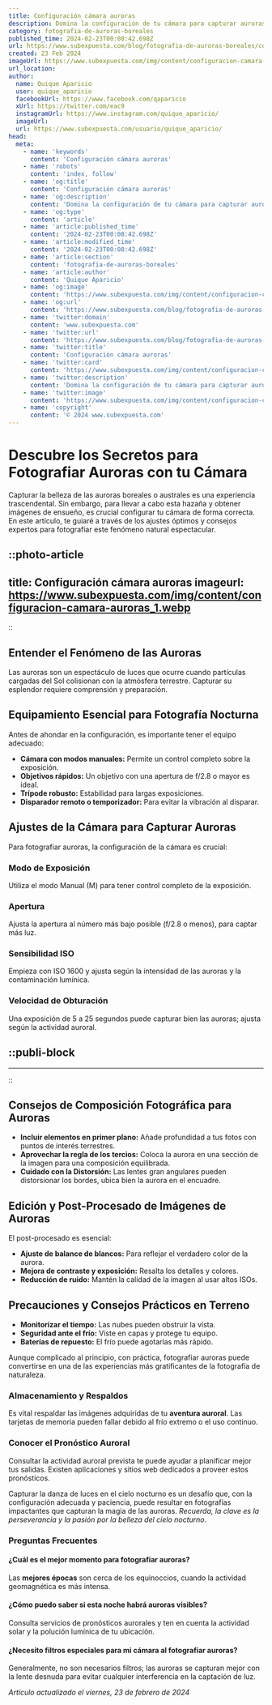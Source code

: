 ```yaml
---
title: Configuración cámara auroras
description: Domina la configuración de tu cámara para capturar auroras con claridad y detalle. Consejos expertos para una fotografía nocturna impresionante.
category: fotografia-de-auroras-boreales
published_time: 2024-02-23T00:08:42.698Z
url: https://www.subexpuesta.com/blog/fotografia-de-auroras-boreales/configuracion-camara-auroras
created: 23 Feb 2024
imageUrl: https://www.subexpuesta.com/img/content/configuracion-camara-auroras_1.webp
url_location:
author:
  name: Quique Aparicio
  user: quique_aparicio
  facebookUrl: https://www.facebook.com/qaparicio
  xUrl: https://twitter.com/eac9
  instagramUrl: https://www.instagram.com/quique_aparicio/
  imageUrl: 
  url: https://www.subexpuesta.com/usuario/quique_aparicio/
head:
  meta:
    - name: 'keywords'
      content: 'Configuración cámara auroras'
    - name: 'robots'
      content: 'index, follow'
    - name: 'og:title'
      content: 'Configuración cámara auroras'
    - name: 'og:description'
      content: 'Domina la configuración de tu cámara para capturar auroras con claridad y detalle. Consejos expertos para una fotografía nocturna impresionante.'
    - name: 'og:type'
      content: 'article'
    - name: 'article:published_time'
      content: '2024-02-23T00:08:42.698Z'
    - name: 'article:modified_time'
      content: '2024-02-23T00:08:42.698Z'
    - name: 'article:section'
      content: 'fotografia-de-auroras-boreales'
    - name: 'article:author'
      content: 'Quique Aparicio'
    - name: 'og:image'
      content: 'https://www.subexpuesta.com/img/content/configuracion-camara-auroras_1.webp'
    - name: 'og:url'
      content: 'https://www.subexpuesta.com/blog/fotografia-de-auroras-boreales/configuracion-camara-auroras'
    - name: 'twitter:domain'
      content: 'www.subexpuesta.com'
    - name: 'twitter:url'
      content: 'https://www.subexpuesta.com/blog/fotografia-de-auroras-boreales/configuracion-camara-auroras'
    - name: 'twitter:title'
      content: 'Configuración cámara auroras'
    - name: 'twitter:card'
      content: 'https://www.subexpuesta.com/img/content/configuracion-camara-auroras_1.webp'
    - name: 'twitter:description'
      content: 'Domina la configuración de tu cámara para capturar auroras con claridad y detalle. Consejos expertos para una fotografía nocturna impresionante.'
    - name: 'twitter:image'
      content: 'https://www.subexpuesta.com/img/content/configuracion-camara-auroras_1.webp'
    - name: 'copyright'
      content: '© 2024 www.subexpuesta.com'
---
```

# Descubre los Secretos para Fotografiar Auroras con tu Cámara

Capturar la belleza de las auroras boreales o australes es una experiencia trascendental. Sin embargo, para llevar a cabo esta hazaña y obtener imágenes de ensueño, es crucial configurar tu cámara de forma correcta. En este artículo, te guiaré a través de los ajustes óptimos y consejos expertos para fotografiar este fenómeno natural espectacular.


::photo-article
---
title: Configuración cámara auroras
imageurl: https://www.subexpuesta.com/img/content/configuracion-camara-auroras_1.webp
---
::


## Entender el Fenómeno de las Auroras

Las auroras son un espectáculo de luces que ocurre cuando partículas cargadas del Sol colisionan con la atmósfera terrestre. Capturar su esplendor requiere comprensión y preparación.

## Equipamiento Esencial para Fotografía Nocturna

Antes de ahondar en la configuración, es importante tener el equipo adecuado:

- **Cámara con modos manuales:** Permite un control completo sobre la exposición.
- **Objetivos rápidos:** Un objetivo con una apertura de f/2.8 o mayor es ideal.
- **Trípode robusto:** Estabilidad para largas exposiciones.
- **Disparador remoto o temporizador:** Para evitar la vibración al disparar.

## Ajustes de la Cámara para Capturar Auroras

Para fotografiar auroras, la configuración de la cámara es crucial:

### Modo de Exposición
Utiliza el modo Manual (M) para tener control completo de la exposición.

### Apertura
Ajusta la apertura al número más bajo posible (f/2.8 o menos), para captar más luz.

### Sensibilidad ISO
Empieza con ISO 1600 y ajusta según la intensidad de las auroras y la contaminación lumínica.

### Velocidad de Obturación
Una exposición de 5 a 25 segundos puede capturar bien las auroras; ajusta según la actividad auroral.


  ::publi-block
  ---
  ---
  ::
  
  
## Consejos de Composición Fotográfica para Auroras

- **Incluir elementos en primer plano:** Añade profundidad a tus fotos con puntos de interés terrestres.
- **Aprovechar la regla de los tercios:** Coloca la aurora en una sección de la imagen para una composición equilibrada.
- **Cuidado con la Distorsión:** Las lentes gran angulares pueden distorsionar los bordes, ubica bien la aurora en el encuadre.

## Edición y Post-Procesado de Imágenes de Auroras

El post-procesado es esencial:

- **Ajuste de balance de blancos:** Para reflejar el verdadero color de la aurora.
- **Mejora de contraste y exposición:** Resalta los detalles y colores.
- **Reducción de ruido:** Mantén la calidad de la imagen al usar altos ISOs.

## Precauciones y Consejos Prácticos en Terreno

- **Monitorizar el tiempo:** Las nubes pueden obstruir la vista.
- **Seguridad ante el frío:** Viste en capas y protege tu equipo.
- **Baterías de repuesto:** El frío puede agotarlas más rápido.

Aunque complicado al principio, con práctica, fotografiar auroras puede convertirse en una de las experiencias más gratificantes de la fotografía de naturaleza.

### Almacenamiento y Respaldos

Es vital respaldar las imágenes adquiridas de tu **aventura auroral**. Las tarjetas de memoria pueden fallar debido al frío extremo o el uso continuo.

### Conocer el Pronóstico Auroral

Consultar la actividad auroral prevista te puede ayudar a planificar mejor tus salidas. Existen aplicaciones y sitios web dedicados a proveer estos pronósticos.

Capturar la danza de luces en el cielo nocturno es un desafío que, con la configuración adecuada y paciencia, puede resultar en fotografías impactantes que capturan la magia de las auroras. *Recuerda, la clave es la perseverancia y la pasión por la belleza del cielo nocturno*.

### Preguntas Frecuentes

#### ¿Cuál es el mejor momento para fotografiar auroras?
Las **mejores épocas** son cerca de los equinoccios, cuando la actividad geomagnética es más intensa.

#### ¿Cómo puedo saber si esta noche habrá auroras visibles?
Consulta servicios de pronósticos aurorales y ten en cuenta la actividad solar y la polución lumínica de tu ubicación.

#### ¿Necesito filtros especiales para mi cámara al fotografiar auroras?
Generalmente, no son necesarios filtros; las auroras se capturan mejor con la lente desnuda para evitar cualquier interferencia en la captación de luz.

_Artículo actualizado el viernes, 23 de febrero de 2024_